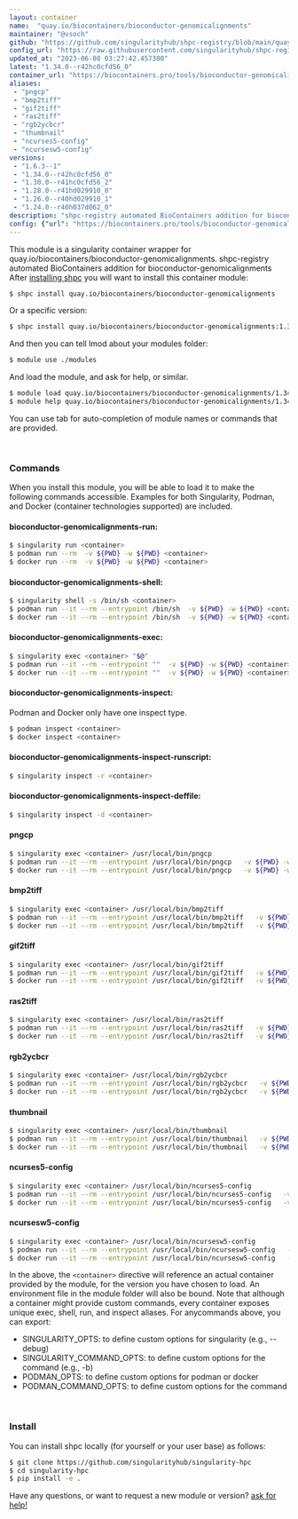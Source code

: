 ```yaml
---
layout: container
name:  "quay.io/biocontainers/bioconductor-genomicalignments"
maintainer: "@vsoch"
github: "https://github.com/singularityhub/shpc-registry/blob/main/quay.io/biocontainers/bioconductor-genomicalignments/container.yaml"
config_url: "https://raw.githubusercontent.com/singularityhub/shpc-registry/main/quay.io/biocontainers/bioconductor-genomicalignments/container.yaml"
updated_at: "2023-06-08 03:27:42.457380"
latest: "1.34.0--r42hc0cfd56_0"
container_url: "https://biocontainers.pro/tools/bioconductor-genomicalignments"
aliases:
 - "pngcp"
 - "bmp2tiff"
 - "gif2tiff"
 - "ras2tiff"
 - "rgb2ycbcr"
 - "thumbnail"
 - "ncurses5-config"
 - "ncursesw5-config"
versions:
 - "1.6.3--1"
 - "1.34.0--r42hc0cfd56_0"
 - "1.30.0--r41hc0cfd56_2"
 - "1.28.0--r41hd029910_0"
 - "1.26.0--r40hd029910_1"
 - "1.24.0--r40h037d062_0"
description: "shpc-registry automated BioContainers addition for bioconductor-genomicalignments"
config: {"url": "https://biocontainers.pro/tools/bioconductor-genomicalignments", "maintainer": "@vsoch", "description": "shpc-registry automated BioContainers addition for bioconductor-genomicalignments", "latest": {"1.34.0--r42hc0cfd56_0": "sha256:8bb6ca722c9d9ca038384b9407c6529be5100628b66237627ee1b19707b80c94"}, "tags": {"1.6.3--1": "sha256:3d1492a9f8edf486e4de19074ecc12256400d71cc6d4ec3479472b1dcdd7333b", "1.34.0--r42hc0cfd56_0": "sha256:8bb6ca722c9d9ca038384b9407c6529be5100628b66237627ee1b19707b80c94", "1.30.0--r41hc0cfd56_2": "sha256:2ec7685ba14cc873523ad304b3f0a4acb270f067688d048730ed254778e29227", "1.28.0--r41hd029910_0": "sha256:5fc9b53113543911b749ab9c6dff9492836a471747f9b610532cf232f1d24fee", "1.26.0--r40hd029910_1": "sha256:58e72ac2f51c3f4bbb0fc8398db059e62895e0d77fec5acd9a63b0ada8a8ee54", "1.24.0--r40h037d062_0": "sha256:dc47a66f16c69a9dc67f1b1813825552917f6d3f3750ca00a6e8a26d25ea2acb"}, "docker": "quay.io/biocontainers/bioconductor-genomicalignments", "aliases": {"pngcp": "/usr/local/bin/pngcp", "bmp2tiff": "/usr/local/bin/bmp2tiff", "gif2tiff": "/usr/local/bin/gif2tiff", "ras2tiff": "/usr/local/bin/ras2tiff", "rgb2ycbcr": "/usr/local/bin/rgb2ycbcr", "thumbnail": "/usr/local/bin/thumbnail", "ncurses5-config": "/usr/local/bin/ncurses5-config", "ncursesw5-config": "/usr/local/bin/ncursesw5-config"}}
---
```


This module is a singularity container wrapper for quay.io/biocontainers/bioconductor-genomicalignments.
shpc-registry automated BioContainers addition for bioconductor-genomicalignments
After [installing shpc](#install) you will want to install this container module:


```bash
$ shpc install quay.io/biocontainers/bioconductor-genomicalignments
```

Or a specific version:

```bash
$ shpc install quay.io/biocontainers/bioconductor-genomicalignments:1.34.0--r42hc0cfd56_0
```

And then you can tell lmod about your modules folder:

```bash
$ module use ./modules
```

And load the module, and ask for help, or similar.

```bash
$ module load quay.io/biocontainers/bioconductor-genomicalignments/1.34.0--r42hc0cfd56_0
$ module help quay.io/biocontainers/bioconductor-genomicalignments/1.34.0--r42hc0cfd56_0
```

You can use tab for auto-completion of module names or commands that are provided.

<br>

### Commands

When you install this module, you will be able to load it to make the following commands accessible.
Examples for both Singularity, Podman, and Docker (container technologies supported) are included.

#### bioconductor-genomicalignments-run:

```bash
$ singularity run <container>
$ podman run --rm  -v ${PWD} -w ${PWD} <container>
$ docker run --rm  -v ${PWD} -w ${PWD} <container>
```

#### bioconductor-genomicalignments-shell:

```bash
$ singularity shell -s /bin/sh <container>
$ podman run --it --rm --entrypoint /bin/sh  -v ${PWD} -w ${PWD} <container>
$ docker run --it --rm --entrypoint /bin/sh  -v ${PWD} -w ${PWD} <container>
```

#### bioconductor-genomicalignments-exec:

```bash
$ singularity exec <container> "$@"
$ podman run --it --rm --entrypoint ""  -v ${PWD} -w ${PWD} <container> "$@"
$ docker run --it --rm --entrypoint ""  -v ${PWD} -w ${PWD} <container> "$@"
```

#### bioconductor-genomicalignments-inspect:

Podman and Docker only have one inspect type.

```bash
$ podman inspect <container>
$ docker inspect <container>
```

#### bioconductor-genomicalignments-inspect-runscript:

```bash
$ singularity inspect -r <container>
```

#### bioconductor-genomicalignments-inspect-deffile:

```bash
$ singularity inspect -d <container>
```


#### pngcp

```bash
$ singularity exec <container> /usr/local/bin/pngcp
$ podman run --it --rm --entrypoint /usr/local/bin/pngcp   -v ${PWD} -w ${PWD} <container> -c " $@"
$ docker run --it --rm --entrypoint /usr/local/bin/pngcp   -v ${PWD} -w ${PWD} <container> -c " $@"
```


#### bmp2tiff

```bash
$ singularity exec <container> /usr/local/bin/bmp2tiff
$ podman run --it --rm --entrypoint /usr/local/bin/bmp2tiff   -v ${PWD} -w ${PWD} <container> -c " $@"
$ docker run --it --rm --entrypoint /usr/local/bin/bmp2tiff   -v ${PWD} -w ${PWD} <container> -c " $@"
```


#### gif2tiff

```bash
$ singularity exec <container> /usr/local/bin/gif2tiff
$ podman run --it --rm --entrypoint /usr/local/bin/gif2tiff   -v ${PWD} -w ${PWD} <container> -c " $@"
$ docker run --it --rm --entrypoint /usr/local/bin/gif2tiff   -v ${PWD} -w ${PWD} <container> -c " $@"
```


#### ras2tiff

```bash
$ singularity exec <container> /usr/local/bin/ras2tiff
$ podman run --it --rm --entrypoint /usr/local/bin/ras2tiff   -v ${PWD} -w ${PWD} <container> -c " $@"
$ docker run --it --rm --entrypoint /usr/local/bin/ras2tiff   -v ${PWD} -w ${PWD} <container> -c " $@"
```


#### rgb2ycbcr

```bash
$ singularity exec <container> /usr/local/bin/rgb2ycbcr
$ podman run --it --rm --entrypoint /usr/local/bin/rgb2ycbcr   -v ${PWD} -w ${PWD} <container> -c " $@"
$ docker run --it --rm --entrypoint /usr/local/bin/rgb2ycbcr   -v ${PWD} -w ${PWD} <container> -c " $@"
```


#### thumbnail

```bash
$ singularity exec <container> /usr/local/bin/thumbnail
$ podman run --it --rm --entrypoint /usr/local/bin/thumbnail   -v ${PWD} -w ${PWD} <container> -c " $@"
$ docker run --it --rm --entrypoint /usr/local/bin/thumbnail   -v ${PWD} -w ${PWD} <container> -c " $@"
```


#### ncurses5-config

```bash
$ singularity exec <container> /usr/local/bin/ncurses5-config
$ podman run --it --rm --entrypoint /usr/local/bin/ncurses5-config   -v ${PWD} -w ${PWD} <container> -c " $@"
$ docker run --it --rm --entrypoint /usr/local/bin/ncurses5-config   -v ${PWD} -w ${PWD} <container> -c " $@"
```


#### ncursesw5-config

```bash
$ singularity exec <container> /usr/local/bin/ncursesw5-config
$ podman run --it --rm --entrypoint /usr/local/bin/ncursesw5-config   -v ${PWD} -w ${PWD} <container> -c " $@"
$ docker run --it --rm --entrypoint /usr/local/bin/ncursesw5-config   -v ${PWD} -w ${PWD} <container> -c " $@"
```



In the above, the `<container>` directive will reference an actual container provided
by the module, for the version you have chosen to load. An environment file in the
module folder will also be bound. Note that although a container
might provide custom commands, every container exposes unique exec, shell, run, and
inspect aliases. For anycommands above, you can export:

 - SINGULARITY_OPTS: to define custom options for singularity (e.g., --debug)
 - SINGULARITY_COMMAND_OPTS: to define custom options for the command (e.g., -b)
 - PODMAN_OPTS: to define custom options for podman or docker
 - PODMAN_COMMAND_OPTS: to define custom options for the command

<br>

### Install

You can install shpc locally (for yourself or your user base) as follows:

```bash
$ git clone https://github.com/singularityhub/singularity-hpc
$ cd singularity-hpc
$ pip install -e .
```

Have any questions, or want to request a new module or version? [ask for help!](https://github.com/singularityhub/singularity-hpc/issues)
